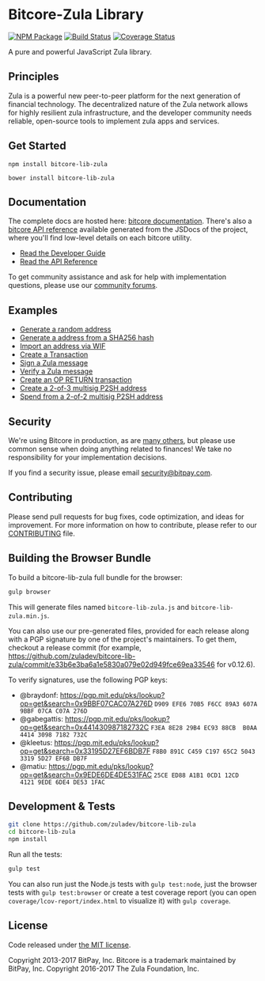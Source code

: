 Bitcore-Zula Library
=======

[![NPM Package](https://img.shields.io/npm/v/bitcore-lib-zula.svg?style=flat-square)](https://www.npmjs.org/package/bitcore-lib-zula)
[![Build Status](https://img.shields.io/travis/zuladev/bitcore-lib-zula.svg?branch=master&style=flat-square)](https://travis-ci.org/zuladev/bitcore-lib-zula)
[![Coverage Status](https://img.shields.io/coveralls/zuladev/bitcore-lib-zula.svg?style=flat-square)](https://coveralls.io/github/zuladev/bitcore-lib-zula?branch=master)

A pure and powerful JavaScript Zula library.

## Principles

Zula is a powerful new peer-to-peer platform for the next generation of financial technology. The decentralized nature of the Zula network allows for highly resilient zula infrastructure, and the developer community needs reliable, open-source tools to implement zula apps and services.

## Get Started

```
npm install bitcore-lib-zula
```

```
bower install bitcore-lib-zula
```

## Documentation

The complete docs are hosted here: [bitcore documentation](http://bitcore.io/guide/). There's also a [bitcore API reference](http://bitcore.io/api/) available generated from the JSDocs of the project, where you'll find low-level details on each bitcore utility.

- [Read the Developer Guide](http://bitcore.io/guide/)
- [Read the API Reference](http://bitcore.io/api/)

To get community assistance and ask for help with implementation questions, please use our [community forums](https://forum.bitcore.io/).

## Examples

* [Generate a random address](https://github.com/zuladev/bitcore-lib-zula/blob/master/docs/examples.md#generate-a-random-address)
* [Generate a address from a SHA256 hash](https://github.com/zuladev/bitcore-lib-zula/blob/master/docs/examples.md#generate-a-address-from-a-sha256-hash)
* [Import an address via WIF](https://github.com/zuladev/bitcore-lib-zula/blob/master/docs/examples.md#import-an-address-via-wif)
* [Create a Transaction](https://github.com/zuladev/bitcore-lib-zula/blob/master/docs/examples.md#create-a-transaction)
* [Sign a Zula message](https://github.com/zuladev/bitcore-lib-zula/blob/master/docs/examples.md#sign-a-bitcoin-message)
* [Verify a Zula message](https://github.com/zuladev/bitcore-lib-zula/blob/master/docs/examples.md#verify-a-bitcoin-message)
* [Create an OP RETURN transaction](https://github.com/zuladev/bitcore-lib-zula/blob/master/docs/examples.md#create-an-op-return-transaction)
* [Create a 2-of-3 multisig P2SH address](https://github.com/zuladev/bitcore-lib-zula/blob/master/docs/examples.md#create-a-2-of-3-multisig-p2sh-address)
* [Spend from a 2-of-2 multisig P2SH address](https://github.com/zuladev/bitcore-lib-zula/blob/master/docs/examples.md#spend-from-a-2-of-2-multisig-p2sh-address)


## Security

We're using Bitcore in production, as are [many others](http://bitcore.io#projects), but please use common sense when doing anything related to finances! We take no responsibility for your implementation decisions.

If you find a security issue, please email security@bitpay.com.

## Contributing

Please send pull requests for bug fixes, code optimization, and ideas for improvement. For more information on how to contribute, please refer to our [CONTRIBUTING](https://github.com/zuladev/bitcore-lib-zula/blob/master/CONTRIBUTING.md) file.

## Building the Browser Bundle

To build a bitcore-lib-zula full bundle for the browser:

```sh
gulp browser
```

This will generate files named `bitcore-lib-zula.js` and `bitcore-lib-zula.min.js`.

You can also use our pre-generated files, provided for each release along with a PGP signature by one of the project's maintainers. To get them, checkout a release commit (for example, https://github.com/zuladev/bitcore-lib-zula/commit/e33b6e3ba6a1e5830a079e02d949fce69ea33546 for v0.12.6).

To verify signatures, use the following PGP keys:
- @braydonf: https://pgp.mit.edu/pks/lookup?op=get&search=0x9BBF07CAC07A276D `D909 EFE6 70B5 F6CC 89A3 607A 9BBF 07CA C07A 276D`
- @gabegattis: https://pgp.mit.edu/pks/lookup?op=get&search=0x441430987182732C `F3EA 8E28 29B4 EC93 88CB  B0AA 4414 3098 7182 732C`
- @kleetus: https://pgp.mit.edu/pks/lookup?op=get&search=0x33195D27EF6BDB7F `F8B0 891C C459 C197 65C2 5043 3319 5D27 EF6B DB7F`
- @matiu: https://pgp.mit.edu/pks/lookup?op=get&search=0x9EDE6DE4DE531FAC `25CE ED88 A1B1 0CD1 12CD  4121 9EDE 6DE4 DE53 1FAC`


## Development & Tests

```sh
git clone https://github.com/zuladev/bitcore-lib-zula
cd bitcore-lib-zula
npm install
```

Run all the tests:

```sh
gulp test
```

You can also run just the Node.js tests with `gulp test:node`, just the browser tests with `gulp test:browser`
or create a test coverage report (you can open `coverage/lcov-report/index.html` to visualize it) with `gulp coverage`.

## License

Code released under [the MIT license](https://github.com/zuladev/bitcore-lib-zula/blob/master/LICENSE).

Copyright 2013-2017 BitPay, Inc. Bitcore is a trademark maintained by BitPay, Inc.
Copyright 2016-2017 The Zula Foundation, Inc.
